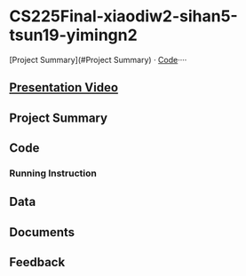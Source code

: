 # CS225Final-xiaodiw2-sihan5-tsun19-yimingn2

[Project Summary](#Project Summary) · [Code](#Code)····

## [Presentation Video]()

## Project Summary

## Code

### Running Instruction

## Data

## Documents

## Feedback
